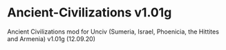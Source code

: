 # Ancient-Civilizations v1.01g
Ancient Civilizations mod for Unciv (Sumeria, Israel, Phoenicia, the Hittites and Armenia)
v1.01g (12.09.20)
